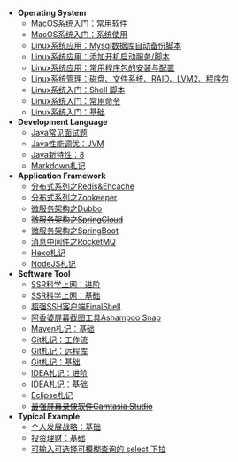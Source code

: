 - **Operating System**
    - [MacOS系统入门：常用软件](source/_posts/os-mac-software.md)
    - [MacOS系统入门：系统使用](source/_posts/os-mac-basic.md)
    - [Linux系统应用：Mysql数据库自动备份脚本](source/_posts/os-linux-db-backup.md)
    - [Linux系统应用：添加开机启动服务/脚本](source/_posts/os-linux-script-powerboot.md)
    - [Linux系统应用：常用程序包的安装与配置](source/_posts/os-linux-packages-install.md)
    - [Linux系统管理：磁盘、文件系统、RAID、LVM2、程序包](source/_posts/os-linux-sysadmin-first.md)
    - [Linux系统入门：Shell 脚本](source/_posts/os-linux-shell.md)
    - [Linux系统入门：常用命令](source/_posts/os-linux-command.md)
    - [Linux系统入门：基础](source/_posts/os-linux-basic.md)
- **Development Language**
    - [Java常见面试题](source/_posts/dl-java-interview.md)
    - [Java性能调优：JVM](source/_posts/dl-java-jvm.md)
    - [Java新特性：8](source/_posts/dl-java-8.md)
    - [Markdown札记](source/_posts/dl-markdown.md)
- **Application Framework**
    - [分布式系列之Redis&Ehcache](source/_posts/af-redis.md)
    - [分布式系列之Zookeeper](source/_posts/af-zookeeper.md)
    - [微服务架构之Dubbo](source/_posts/dubbo.md)
    - <del>[微服务架构之SpringCloud](source/_posts/af-springcloud.md)</del>
    - [微服务架构之SpringBoot](source/_posts/af-springboot.md)
    - [消息中间件之RocketMQ](source/_posts/af-mq-rocketmq.md)
    - [Hexo札记](source/_posts/af-hexo.md)
    - [NodeJS札记](source/_posts/af-nodejs.md)
- **Software Tool**
    - [SSR科学上网：进阶](source/_posts/st-ssr-advanced.md)
    - [SSR科学上网：基础](source/_posts/st-ssr-basic.md)
    - [超强SSH客户端FinalShell](source/_posts/st-finalshell.md)
    - [阿香婆屏幕截图工具Ashampoo Snap](source/_posts/st-ashampoo-snap.md)
    - [Maven札记：基础](source/_posts/st-maven.md)
    - [Git札记：工作流](source/_posts/st-git-workflow.md)
    - [Git札记：远程库](source/_posts/st-git-remote.md)
    - [Git札记：基础](source/_posts/st-git-basic.md)
    - [IDEA札记：进阶](source/_posts/st-idea-advanced.md)
    - [IDEA札记：基础](source/_posts/st-idea-basic.md)
    - [Eclipse札记](source/_posts/st-eclipse.md)
    - <del>[最强屏幕录像软件Camtasia Studio](source/_posts/st-camtasia-studio.md)</del>
- **Typical Example**
    - [个人发展战略：基础](source/_posts/te-personal-development.md)
    - [投资理财：基础](source/_posts/te-investment-financing.md)
    - [可输入可选择可模糊查询的 select 下拉](source/_posts/te-select.md)

